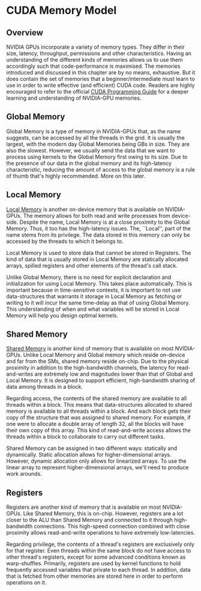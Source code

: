 # CUDA Memory Model

## Overview
NVIDIA GPUs incorporate a variety of memory types. They differ in their size, latency, throughput, permissions and other characteristics. Having an understanding of the different kinds of memories allows us to use them  accordingly such that code-performance is maximised. The memories introduced and discussed in this chapter are by no means, exhaustive. But it does contain the set of memories that a beginner/intermediate must learn to use in order to write effective (and efficient) CUDA code. Readers are highly encouraged to refer to the official [CUDA Programming Guide]([URL](https://docs.nvidia.com/cuda/cuda-c-programming-guide/index.html)) for a deeper learning and understanding of NVIDIA-GPU memories. 

## Global Memory 
Global Memory is a type of memory in NVIDIA-GPUs that, as the name suggests, can be accessed by all the threads in the grid. It is usually the largest, with the modern day Global Memories being GBs in size. They are also the slowest. However, we usually send the data that we want to process using kernels to the Global Memory first owing to its size. Due to the presence of our data in the global memory and its high-latency characteristic, reducing the amount of access to the global memory is a rule of thumb that's highly recommended. More on this later. 

<!-- The basic protocol when writing CUDA code is to send the data that you want to process to the global memory first and then have the threads fetch it according to the sections they're responsible for, produce the results and write it somewhere in the global memory. The following section presents how to transfer data between host and device global-memory.  -->


## Local Memory
[Local Memory](https://docs.nvidia.com/cuda/cuda-c-programming-guide/index.html#local-memory) is another on-device memory that is available on NVIDIA-GPUs. The memory allows for both read and write processes from device-side. Despite the name, Local Memory is at a close proximity to the Global Memory. Thus, it too has the high-latency issues. The, ``Local'', part of the name stems from its privilege. The data stored in this memory can only be accessed by the threads to which it belongs to. 

Local Memory is used to store data that cannot be stored in Registers. The kind of data that is usually stored in Local Memory are statically allocated arrays, spilled registers and other elements of the thread's call stack. 

Unlike Global Memory, there is no need for explicit declaration and initialization for using Local Memory. This takes place automatically. This is important because in time-sensitive contexts, it is important to not use data-structures that warrants it storage in Local Memory as fetching or writing to it will incur the same time-delay as that of using Global Memory. This understanding of when and what variables will be stored in Local Memory will help you design optimal kernels. 


## Shared Memory
[Shared Memory](https://docs.nvidia.com/cuda/cuda-c-programming-guide/index.html#shared-memory) is another kind of memory that is available on most NVIDIA-GPUs. Unlike Local Memory and Global memory which reside on-device and far from the SMs, shared memory reside on-chip. Due to the physical proximity in addition to the high-bandwidth channels, the latency for read-and-writes are extremely low and magnitudes lower than that of Global and Local Memory. It is designed to support efficient, high-bandwidth sharing of data among threads in a block. 

Regarding access, the contents of the shared memory are available to all threads within a block. This means that data-structures allocated to shared memory is available to all threads within a block. And each block gets their copy of the structure that was assigned to shared memory. For example, if one were to allocate a double array of length 32, all the blocks will have their own copy of this array. This kind of read-and-write access allows the threads within a block to collaborate to carry out different tasks. 

Shared Memory can be assigned in two different ways: statically and dynamically. Static allocation allows for higher-dimensional arrays. However, dynamic allocation only allows for linearized arrays. To use the linear array to represent higher-dimensional arrays, we'll need to produce work arounds. 

## Registers
Registers are another kind of memory that is available on most NVIDIA-GPUs. Like Shared Memory, this is on-chip. However, registers are a lot closer to the ALU than Shared Memory and connected to it through high-bandwidth connections. This high-speed connection combined with close proximity allows read-and-write operations to have extremely low-latencies. 

Regarding privilege, the contents of a thread's registers are exclusively only for that register. Even threads within the same block do not have access to other thread's registers, except for some advanced conditions known as warp-shuffles. Primarily, registers are used by kernel functions to hold frequently accessed variables that private to each thread. In addition, data that is fetched from other memories are stored here in order to perform operations on it. 